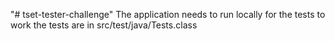 "# tset-tester-challenge" 
The application needs to run locally for the tests to work
the tests are in src/test/java/Tests.class
